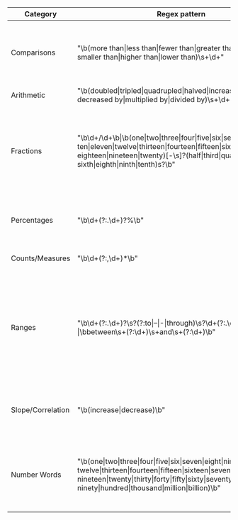 | Category |  Regex pattern | Example |
| --- | --- | --- |
| Comparisons | "\b(more than\|less than\|fewer than\|greater than\|<br>smaller than\|higher than\|lower than)\s+\d+" | ***More than*** 15 percent drop out or finish school without a diploma. |
| Arithmetic | "\b(doubled\|tripled\|quadrupled\|halved\|increased by\|<br>decreased by\|multiplied by\|divided by)\s+\d+" | |
| Fractions | "\b\d+/\d+\b\|\b(one\|two\|three\|four\|five\|six\|seven\|eight\|nine\|<br>ten\|eleven\|twelve\|thirteen\|fourteen\|fifteen\|sixteen\|seventeen\|<br>eighteen\|nineteen\|twenty)[-\s]?(half\|third\|quarter\|fifth\|<br>sixth\|eighth\|ninth\|tenth)s?\b" | Nearly ***one-third*** of consumers said they looked online overall for Halloween costumes. |
| Percentages | "\b\d+(?:\.\d+)?%\b" | The incidence, therefore, was ***3.6*** percent. |
| Counts/Measures | "\b\d+(?:,\d+)*\b" | It was ***2*** inches too big. |
| Ranges | "\b\d+(?:\.\d+)?\s?(?:to\|–\|-\|through)\s?\d+(?:\.\d+)?\b<br>\|\bbetween\s+(?:\d+)\s+and\s+(?:\d+)\b" | But for children with autism, interest in the eyes waned starting ***between 2 and 6*** months of age. |
| Slope/Correlation | "\b(increase\|decrease)\b" | that could ***increase*** to 10 percent or more, Warner predicts. |
| Number Words | "\b(one\|two\|three\|four\|five\|six\|seven\|eight\|nine\|ten\|eleven\|<br>twelve\|thirteen\|fourteen\|fifteen\|sixteen\|seventeen\|eighteen\|<br>nineteen\|twenty\|thirty\|forty\|fifty\|sixty\|seventy\|eighty\|<br>ninety\|hundred\|thousand\|million\|billion)\b" | The university's police received ***three*** M-16s, records show. |
